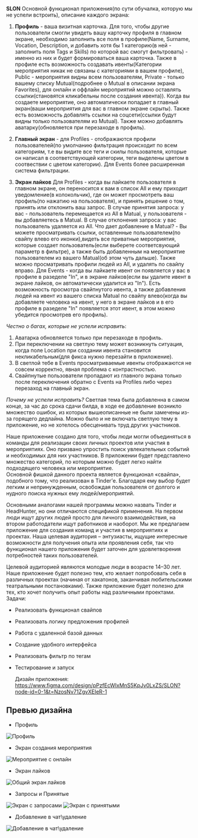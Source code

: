 **SLON**
Основной функционал приложения(по сути обучалка, которую мы не успели встроить), описание каждого экрана:
1. **Профиль** - ваша визитная карточка. Для того, чтобы другие пользователи смогли увидеть вашу карточку профиля в главном экране, необходимо заполнить все поля в профиле(Name, Surname, Vocation, Description, и добавить хотя бы 1 категорию(в ней - заполнить поля Tags и Skills) по которой вас смогут фильтровать) - именно из них и будет формироваться ваша карточка. Также в профиле есть возможность создавать ивенты(Категории мероприятия никак не связаны с категориями в вашем профиле), Public - мероприятия видны всем пользователям, Private - только вашему списку Mutual(подробнее о Mutual в описании экрана Favorites), для онлайн и оффлайн мероприятий можно оставлять ссылки(становятся кликабельны после создания ивента)). Когда вы создаете мероприятие, оно автоматически попадает в главный экран(ваши мероприятия для вас в главном экране скрыты). Также есть возможность добавлять ссылки на соцсети(ссылки будут видны только пользователям из Mutual). Также можно добавлять аватарку(обновляется при перезаходе в профиль).

2. **Главный экран** - для Profiles - отображаются профили пользователей(по умолчанию фильтрация происходит по всем категориям, т.е вы видите все теги и скилы пользователя, которые он написал в соответствующей категории, теги выделены цветом в соотвествии с цветом категории). Для Events более расширенная система фильтрации.

3. **Экран лайков** Для Profiles - когда вы лайкаете пользователя в главном экране, он переносится к вам в список All и ему приходит уведомление(в колокольчик), где он может просмотреть ваш профиль(по нажатию на пользователя), и принять решение о том, принять или отклонить ваш запрос. В случае принятия запроса: у вас - пользователь перемещается из All в Matual, у пользователя - вы добавляетесь в Matual. В случае отклонения запроса: у вас пользователь удаляется из All. Что дает добавление в Matual? - Вы можете просматривать ссылки, оставленные пользователем(по свайпу влево его иконки),видеть все приватные мероприятия, которые создает пользователь(если выберете соответсвующий параметр в фильтре), а также быть добавленным на мероприятие пользователем из вашего Matual(об этом чуть дальше). Также можно просматривать профили людей из All, и удалять по свайпу вправо.
Для Events - когда вы лайкаете ивент он появляется у вас в профиле в разеделе "In", и в экране лайков(если вы удалите ивент в экране лайков, он автоматически удалится из "In"). Есть возможность просмотра свайпнутого ивента, а также добавления людей на ивент из вашего списка Matual по свайпу влево(когда вы добавляете человека на ивент, у него в экране лайков и в его профиле в разеделе "In" появляется этот ивент, в этом можно убедится просмотрев его профиль).

*Честно о багах, которые не успели исправить*:
1. Аватарка обновляется только при перезаходе в профиль.
2. При переключении на светлую тему может возникнуть ситуация, когда поле Location при создании ивента становится некликабельным(для фикса нужно перезайти в приложение).
3. В светлой тебе в Events просматриваемые ивенты отображаются не совсем корректно, явная проблема с контрастностью.
4. Свайпнутые пользователи пропадают из главного экрана только после переключения обратно с Events на Profiles либо через перезаход на главный экран.

*Почему не успели исправить?*
Светлая тема была добавленна в самом конце, за час до срока сдачи билда, в ходе ее добавление возникло множество ошибок, из которых вышеописанные не были замечены из-за горящего дедлайна. Можно было и не включать светлую тему в приложение, но не хотелось обесценивать труд других участников.    

Наше приложение создано для того, чтобы люди могли объединяться в команды для реализации своих личных проектов или участия в мероприятиях. Оно призвано упростить поиск увлекательных событий и необходимых для них участников. В приложении будет представлено множество категорий, по которым можно будет легко найти подходящего человека или мероприятие.  
Основной фишкой данного проекта является функционал «свайпа», подобного тому, что реализован в Tinder’е. Благодаря ему выбор будет легким и непринужденным, освобождая пользователя от долгого и нудного поиска нужных ему людей/мероприятий.

Основными аналогами нашей программы можно назвать Tinder и HeadHunter, но они отличаются спецификой применения. На первом люди ищут других людей просто для личного взаимодействия, на втором работодатели ищут работников и наоборот. Мы же предлагаем приложение для создания команд и участия в мероприятиях и проектах. Наша целевая аудитория – энтузиасты, ищущие интересные возможности для получения опыта или проявления себя, так что функционал нашего приложения будет заточен для удовлетворения потребностей таких пользователей.

Целевой аудиторией являются молодые люди в возрасте 14–30 лет. Наше приложение будет полезно тем, кто желает попробовать себя в различных проектах (начиная от хакатонов, заканчивая любительскими театральными постановками). Также приложение будет полезно для тех, кто хочет получить опыт работы над различными проектами.
Задачи:
- Реализовать функционал свайпов
- Реализовать логику предложения профилей
- Работа с удаленной базой данных
- Создание удобного интерфейса
- Реализовать фильтр по тегам
- Тестирование и запуск

  Дизайн приложения: https://www.figma.com/design/pPzfEcWIxMnS5KpJv0LxZS/SLON?node-id=0-1&t=NzosNv71ZgvXEIeR-1

## Превью дизайна

- Профиль

![Профиль](https://github.com/user-attachments/assets/f258748c-831f-4086-a669-66c3b3c7cf64)

- Экран создания мероприятия

![Мероприятие с онлайн](https://github.com/user-attachments/assets/f53bdf1d-80b2-48b8-a6a6-aff25b2c78cb)

- Экран лайков

![Общий экран лайков](https://github.com/user-attachments/assets/0e253050-ff57-49f9-afc5-5f99e3ac1141)

- Запросы и Принятые

![Экран с запросами](https://github.com/user-attachments/assets/25a93e2b-0109-44e8-9c78-c85aaabb4806)
![Экран с принятыми](https://github.com/user-attachments/assets/7fc0525e-0741-40f2-9cff-8a0febab15de)

- Добавление в чат\удаление

![Добавление в чат\удаление](https://github.com/user-attachments/assets/b8252f35-0592-4ff7-b0a5-a9c8c449a9cd)

